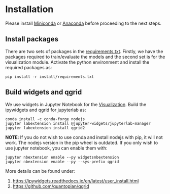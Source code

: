 # Installation

Please install [Miniconda](https://docs.conda.io/en/latest/miniconda.html) or [Anaconda](https://www.anaconda.com/products/individual) before proceeding to the next steps.

## Install packages

There are two sets of packages in the [requirements.txt](requirements.txt). Firstly, we have the packages required to train/evaluate the models and the second set is for the visualization module. Activate the python environment and install the required packages as:

```
pip install -r install/requirements.txt
```

## Build widgets and qgrid

We use widgets in Jupyter Notebook for the [Visualization](../Visualize.ipynb). Build the ipywidgets and qgrid for jupyterlab as:

```
conda install -c conda-forge nodejs
jupyter labextension install @jupyter-widgets/jupyterlab-manager
jupyter labextension install qgrid2
```

**NOTE**: If you do not wish to use conda and install nodejs with pip, it will not work. The nodejs version in the pip wheel is outdated. If you only wish to use jupyter notebook, you can enable them with:

```
jupyter nbextension enable --py widgetsnbextension
jupyter nbextension enable --py --sys-prefix qgrid
```

More details can be found under:
1. https://ipywidgets.readthedocs.io/en/latest/user_install.html
2. https://github.com/quantopian/qgrid